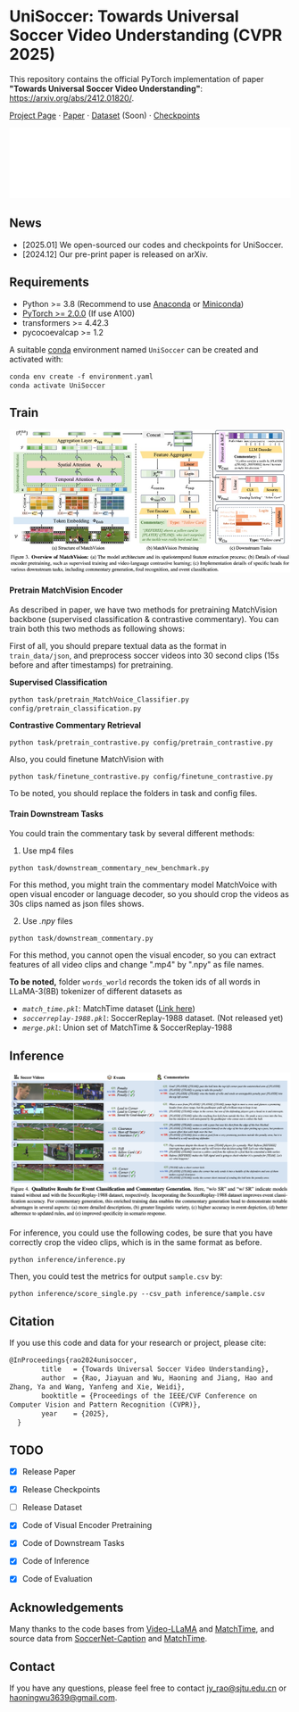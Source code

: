 # UniSoccer: Towards Universal Soccer Video Understanding (CVPR 2025)
This repository contains the official PyTorch implementation of paper **"Towards Universal Soccer Video Understanding"**: https://arxiv.org/abs/2412.01820/.

[Project Page](https://jyrao.github.io/UniSoccer/)  $\cdot$ [Paper](https://arxiv.org/abs/2412.01820/) $\cdot$ [Dataset](https://huggingface.co/datasets/Homie0609/SoccerReplay-1988) (Soon) $\cdot$ [Checkpoints](https://huggingface.co/Homie0609/UniSoccer) 

<div align="center">
   <img src="./teaser.gif">
</div>

## News
- [2025.01] We open-sourced our codes and checkpoints for UniSoccer.
- [2024.12] Our pre-print paper is released on arXiv.

## Requirements
- Python >= 3.8 (Recommend to use [Anaconda](https://www.anaconda.com/download/#linux) or [Miniconda](https://docs.conda.io/en/latest/miniconda.html))
- [PyTorch >= 2.0.0](https://pytorch.org/) (If use A100)
- transformers >= 4.42.3
- pycocoevalcap >= 1.2

A suitable [conda](https://conda.io/) environment named `UniSoccer` can be created and activated with:

```
conda env create -f environment.yaml
conda activate UniSoccer
```

## Train

<div align="center">
   <img src="./architecture.png">
</div>

#### Pretrain MatchVision Encoder
As described in paper, we have two methods for pretraining MatchVision backbone (supervised classification & contrastive commentary). You can train both this two methods as following shows:


First of all, you should prepare textual data as the format in `train_data/json`, and preprocess soccer videos into 30 second clips (15s before and after timestamps) for pretraining.

**Supervised Classification**
```
python task/pretrain_MatchVoice_Classifier.py config/pretrain_classification.py
```
**Contrastive Commentary Retrieval**
```
python task/pretrain_contrastive.py config/pretrain_contrastive.py
```

Also, you could finetune MatchVision with
```
python task/finetune_contrastive.py config/finetune_contrastive.py
```
To be noted, you should replace the folders in task and config files.

#### Train Downstream Tasks

You could train the commentary task by several different methods:

1. Use mp4 files
```
python task/downstream_commentary_new_benchmark.py 
```
For this method, you might train the commentary model MatchVoice with open visual encoder or language decoder, so you should crop the videos as 30s clips named as json files shows.

2. Use *.npy* files
```
python task/downstream_commentary.py
```
For this method, you cannot open the visual encoder, so you can extract features of all video clips and change ".mp4" by ".npy" as file names.

**To be noted,** folder `words_world` records the token ids of all words in LLaMA-3(8B) tokenizer of different datasets as

- *`match_time.pkl`*: MatchTime dataset ([Link here](https://huggingface.co/datasets/Homie0609/MatchTime))
- *`soccerreplay-1988.pkl`*: SoccerReplay-1988 dataset. (Not released yet)
- *`merge.pkl`*: Union set of MatchTime & SoccerReplay-1988


## Inference

<div align="center">
   <img src="./inference.png">
</div>

For inference, you could use the following codes, be sure that you have correctly crop the video clips, which is in the same format as before.
```
python inference/inference.py
```
Then, you could test the metrics for output `sample.csv` by:
```
python inference/score_single.py --csv_path inference/sample.csv
```

## Citation
If you use this code and data for your research or project, please cite:

	@InProceedings{rao2024unisoccer,
            title   = {Towards Universal Soccer Video Understanding},
            author  = {Rao, Jiayuan and Wu, Haoning and Jiang, Hao and Zhang, Ya and Wang, Yanfeng and Xie, Weidi},
            booktitle = {Proceedings of the IEEE/CVF Conference on Computer Vision and Pattern Recognition (CVPR)},
            year    = {2025},
      }

## TODO
- [x] Release Paper
- [x] Release Checkpoints
- [ ] Release Dataset
- [x] Code of Visual Encoder Pretraining
- [x] Code of Downstream Tasks
- [x] Code of Inference
- [x] Code of Evaluation


## Acknowledgements
Many thanks to the code bases from [Video-LLaMA](https://github.com/DAMO-NLP-SG/Video-LLaMA) and [MatchTime](https://github.com/jyrao/MatchTime), and source data from [SoccerNet-Caption](https://arxiv.org/abs/2304.04565) and [MatchTime](https://github.com/jyrao/MatchTime).


## Contact
If you have any questions, please feel free to contact jy_rao@sjtu.edu.cn or haoningwu3639@gmail.com.
